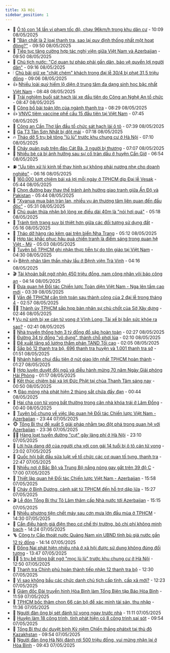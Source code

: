 ```yaml
---
title: Xã Hội
sidebar_position: 1
---
```


<!-- dantri-xa-hoi:START -->
- 🫣 [Ô tô con 14 lần vi phạm tốc độ, chạy 96km/h trong khu dân cư](https://dantri.com.vn/xa-hoi/o-to-con-14-lan-vi-pham-toc-do-chay-96kmh-trong-khu-dan-cu-20250508161515497.htm) - 10:09 08/05/2025
- 💼 [&quot;Bản chất là 2 loại thanh tra, sao lại quy định thống nhất một hoạt động?&quot;](https://dantri.com.vn/xa-hoi/ban-chat-la-2-loai-thanh-tra-sao-lai-quy-dinh-thong-nhat-mot-hoat-dong-20250508164134642.htm) - 09:50 08/05/2025
- 🎊 [Tiếp tục tăng cường hợp tác nghị viện giữa Việt Nam và Azerbaijan](https://dantri.com.vn/xa-hoi/tiep-tuc-tang-cuong-hop-tac-nghi-vien-giua-viet-nam-va-azerbaijan-20250508165003585.htm) - 09:50 08/05/2025
- 🙉 [Chủ tịch nước: &quot;Cơ quan tư pháp phải gần dân, bảo vệ quyền lợi người dân&quot;](https://dantri.com.vn/xa-hoi/chu-tich-nuoc-co-quan-tu-phap-phai-gan-dan-bao-ve-quyen-loi-nguoi-dan-20250508161112390.htm) - 09:16 08/05/2025
- 🕯 [Chủ bãi giữ xe &quot;chặt chém&quot; khách trong đại lễ 30/4 bị phạt 31,5 triệu đồng](https://dantri.com.vn/xa-hoi/chu-bai-giu-xe-chat-chem-khach-trong-dai-le-304-bi-phat-315-trieu-dong-20250508155042095.htm) - 09:06 08/05/2025
- 👍 [Nhiều loài quý hiếm lộ diện ở trung tâm đa dạng sinh học bậc nhất Việt Nam](https://dantri.com.vn/xa-hoi/nhieu-loai-quy-hiem-lo-dien-o-trung-tam-da-dang-sinh-hoc-bac-nhat-viet-nam-20250508114646260.htm) - 08:48 08/05/2025
- 🤖 [Trải nghiệm buổi sát hạch lái xe đầu tiên do Công an Nghệ An tổ chức](https://dantri.com.vn/xa-hoi/trai-nghiem-buoi-sat-hach-lai-xe-dau-tien-do-cong-an-nghe-an-to-chuc-20250508130111221.htm) - 08:47 08/05/2025
- 🙉 [Công bố bài toán lớn của ngành thanh tra](https://dantri.com.vn/xa-hoi/cong-bo-bai-toan-lon-cua-nganh-thanh-tra-20250508150637634.htm) - 08:29 08/05/2025
- 👍 [VNVC tiêm vaccine phế cầu 15 đầu tiên tại Việt Nam](https://dantri.com.vn/xa-hoi/vnvc-tiem-vaccine-phe-cau-15-dau-tien-tai-viet-nam-20250508142912592.htm) - 07:45 08/05/2025
- 🗽 [Công an Cần Thơ lần đầu tổ chức sát hạch lái ô tô](https://dantri.com.vn/xa-hoi/cong-an-can-tho-lan-dau-to-chuc-sat-hach-lai-o-to-20250508143018150.htm) - 07:39 08/05/2025
- 🗽 [Ga T3 Tân Sơn Nhất bị dột mái](https://dantri.com.vn/xa-hoi/ga-t3-tan-son-nhat-bi-dot-mai-20250508141127568.htm) - 07:18 08/05/2025
- 🔥 [Tháo dỡ 5 trụ bê tông &quot;lù lù&quot; trước khu chung cư ở Hà Nội](https://dantri.com.vn/xa-hoi/thao-do-5-tru-be-tong-lu-lu-truoc-khu-chung-cu-o-ha-noi-20250508140336498.htm) - 07:10 08/05/2025
- 🦒 [Cháy quán pub trên đảo Cát Bà, 3 người bị thương](https://dantri.com.vn/xa-hoi/chay-quan-pub-tren-dao-cat-ba-3-nguoi-bi-thuong-20250508140501958.htm) - 07:07 08/05/2025
- 🧐 [Nhiều bè cá bị ảnh hưởng sau sự cố tràn dầu ở huyện Cần Giờ](https://dantri.com.vn/xa-hoi/nhieu-be-ca-bi-anh-huong-sau-su-co-tran-dau-o-huyen-can-gio-20250508131549456.htm) - 06:54 08/05/2025
- ⛽️ [&quot;Ưu tiên xử lý kinh tế thay hình sự không phải nương nhẹ cho doanh nghiệp&quot;](https://dantri.com.vn/xa-hoi/uu-tien-xu-ly-kinh-te-thay-hinh-su-khong-phai-nuong-nhe-cho-doanh-nghiep-20250508130136699.htm) - 06:16 08/05/2025
- 🚀 [160.000 lượt chiêm bái xá lợi mỗi ngày ở TPHCM dịp Đại lễ Vesak](https://dantri.com.vn/xa-hoi/160000-luot-chiem-bai-xa-loi-moi-ngay-o-tphcm-dip-dai-le-vesak-20250508115849736.htm) - 05:44 08/05/2025
- 🦒 [Chọn đường bay thay thế tránh ảnh hưởng giao tranh giữa Ấn Độ và Pakistan](https://dantri.com.vn/xa-hoi/chon-duong-bay-thay-the-tranh-anh-huong-giao-tranh-giua-an-do-va-pakistan-20250508123435007.htm) - 05:44 08/05/2025
- 🦅 [&quot;Xyanua mua bán tràn lan, nhiều vụ án thương tâm liên quan đến đầu độc&quot;](https://dantri.com.vn/xa-hoi/xyanua-mua-ban-tran-lan-nhieu-vu-an-thuong-tam-lien-quan-den-dau-doc-20250508121708474.htm) - 05:31 08/05/2025
- 🚀 [Chủ quán thừa nhận bộ lòng xe điếu dài 40m là &quot;nói hơi quá&quot;](https://dantri.com.vn/xa-hoi/chu-quan-thua-nhan-bo-long-xe-dieu-dai-40m-la-noi-hoi-qua-20250508121702934.htm) - 05:18 08/05/2025
- 🦅 [Tránh tình trạng suy bì thiệt hơn giữa các đối tượng sử dụng đất](https://dantri.com.vn/xa-hoi/tranh-tinh-trang-suy-bi-thiet-hon-giua-cac-doi-tuong-su-dung-dat-20250508120144915.htm) - 05:16 08/05/2025
- 🤠 [Tháo dỡ hàng rào kẽm gai trên biển Nha Trang](https://dantri.com.vn/xa-hoi/thao-do-hang-rao-kem-gai-tren-bien-nha-trang-20250508114807971.htm) - 05:12 08/05/2025
- 💄 [Hợp tác khắc phục hậu quả chiến tranh là điểm sáng trong quan hệ Việt - Mỹ](https://dantri.com.vn/xa-hoi/hop-tac-khac-phuc-hau-qua-chien-tranh-la-diem-sang-trong-quan-he-viet-my-20250508104037912.htm) - 05:03 08/05/2025
- 🥷 [Tuyên bố TPHCM ghi nhận thực tiễn tự do tôn giáo tại Việt Nam](https://dantri.com.vn/xa-hoi/tuyen-bo-tphcm-ghi-nhan-thuc-tien-tu-do-ton-giao-tai-viet-nam-20250508104754890.htm) - 04:30 08/05/2025
- 👍 [Bệnh nhân tâm thần nhảy lầu ở Bệnh viện Trà Vinh](https://dantri.com.vn/xa-hoi/benh-nhan-tam-than-nhay-lau-o-benh-vien-tra-vinh-20250508105052912.htm) - 04:16 08/05/2025
- 🎬 [Tài khoản bất ngờ nhận 450 triệu đồng, nam công nhân vội báo công an](https://dantri.com.vn/xa-hoi/tai-khoan-bat-ngo-nhan-450-trieu-dong-nam-cong-nhan-voi-bao-cong-an-20250508101815201.htm) - 04:14 08/05/2025
- 🦒 [Đưa quan hệ Đối tác Chiến lược Toàn diện Việt Nam - Nga lên tầm cao mới](https://dantri.com.vn/xa-hoi/dua-quan-he-doi-tac-chien-luoc-toan-dien-viet-nam-nga-len-tam-cao-moi-20250508095604528.htm) - 03:39 08/05/2025
- 🌊 [Vấn đề TPHCM cần tính toán sau thành công của 2 đại lễ trong tháng 4](https://dantri.com.vn/xa-hoi/van-de-tphcm-can-tinh-toan-sau-thanh-cong-cua-2-dai-le-trong-thang-4-20250508093232449.htm) - 02:57 08/05/2025
- 🧑‍💻 [Thành ủy TPHCM sắp họp bàn nhân sự chủ chốt của Sở Xây dựng](https://dantri.com.vn/xa-hoi/thanh-uy-tphcm-sap-hop-ban-nhan-su-chu-chot-cua-so-xay-dung-20250508092723451.htm) - 02:46 08/05/2025
- 🕴 [Vụ nữ sinh bị xe cán tử vong ở Vĩnh Long: Tài xế bị bắn sức khỏe ra sao?](https://dantri.com.vn/xa-hoi/vu-nu-sinh-bi-xe-can-tu-vong-o-vinh-long-tai-xe-bi-ban-suc-khoe-ra-sao-20250508092209263.htm) - 02:41 08/05/2025
- 🤔 [Nhà truyền thống hơn 3 tỷ đồng đổ sập hoàn toàn](https://dantri.com.vn/xa-hoi/nha-truyen-thong-hon-3-ty-dong-do-sap-hoan-toan-20250508092104084.htm) - 02:27 08/05/2025
- 💄 [Đường 34 tỷ đồng &quot;vô dụng&quot;, thành chỗ phơi lúa](https://dantri.com.vn/xa-hoi/duong-34-ty-dong-vo-dung-thanh-cho-phoi-lua-20250508083537784.htm) - 02:10 08/05/2025
- 🧠 [Đề xuất tăng số lượng thẩm phán TAND Tối cao](https://dantri.com.vn/xa-hoi/de-xuat-tang-so-luong-tham-phan-tand-toi-cao-20250508085625393.htm) - 02:05 08/05/2025
- 🦣 [Sắp bỏ 12 thanh tra bộ, 696 thanh tra huyện và 1.001 thanh tra sở](https://dantri.com.vn/xa-hoi/sap-bo-12-thanh-tra-bo-696-thanh-tra-huyen-va-1001-thanh-tra-so-20250508082330499.htm) - 01:51 08/05/2025
- 💫 [Nhánh hầm chui đầu tiên ở nút giao lớn nhất TPHCM hoàn thành](https://dantri.com.vn/xa-hoi/nhanh-ham-chui-dau-tien-o-nut-giao-lon-nhat-tphcm-hoan-thanh-20250507234432619.htm) - 01:27 08/05/2025
- 🚀 [Hợp luyện duyệt đội ngũ và diễu hành mừng 70 năm Ngày Giải phóng Hải Phòng](https://dantri.com.vn/xa-hoi/hop-luyen-duyet-doi-ngu-va-dieu-hanh-mung-70-nam-ngay-giai-phong-hai-phong-20250508074600504.htm) - 01:17 08/05/2025
- 🤔 [Kết thúc chiêm bái xá lợi Đức Phật tại chùa Thanh Tâm sáng nay](https://dantri.com.vn/xa-hoi/ket-thuc-chiem-bai-xa-loi-duc-phat-tai-chua-thanh-tam-sang-nay-20250508073829999.htm) - 00:50 08/05/2025
- ⚗️ [Đào móng nhà phát hiện 2 thùng sắt chứa đầy đạn](https://dantri.com.vn/xa-hoi/dao-mong-nha-phat-hien-2-thung-sat-chua-day-dan-20250507222813954.htm) - 00:44 08/05/2025
- 🫶 [Hai cha con tử vong bất thường trong căn nhà khóa trái ở Lâm Đồng](https://dantri.com.vn/xa-hoi/hai-cha-con-tu-vong-bat-thuong-trong-can-nha-khoa-trai-o-lam-dong-20250508072645211.htm) - 00:40 08/05/2025
- 🌮 [Tuyên bố chung về việc lập quan hệ Đối tác Chiến lược Việt Nam - Azerbaijan](https://dantri.com.vn/xa-hoi/tuyen-bo-chung-ve-viec-lap-quan-he-doi-tac-chien-luoc-viet-nam-azerbaijan-20250508064231245.htm) - 23:44 07/05/2025
- 🐵 [Tổng Bí thư đề xuất 5 giải pháp nhằm tạo đột phá trong quan hệ với Azerbaijan](https://dantri.com.vn/xa-hoi/tong-bi-thu-de-xuat-5-giai-phap-nham-tao-dot-pha-trong-quan-he-voi-azerbaijan-20250508063645319.htm) - 23:36 07/05/2025
- 🧑‍🏫 [Hàng loạt tuyến đường &quot;cụt&quot; gây lãng phí ở Hà Nội](https://dantri.com.vn/xa-hoi/hang-loat-tuyen-duong-cut-gay-lang-phi-o-ha-noi-20250508022400648.htm) - 23:10 07/05/2025
- 💫 [Lời hứa dang dở của người cha với con gái 14 tuổi bị ô tô cán tử vong](https://dantri.com.vn/xa-hoi/loi-hua-dang-do-cua-nguoi-cha-voi-con-gai-14-tuoi-bi-o-to-can-tu-vong-20250507163355112.htm) - 23:02 07/05/2025
- 🦩 [Quốc hội bắt đầu sửa luật về tổ chức các cơ quan tố tụng, thanh tra](https://dantri.com.vn/xa-hoi/quoc-hoi-bat-dau-sua-luat-ve-to-chuc-cac-co-quan-to-tung-thanh-tra-20250507214902007.htm) - 22:47 07/05/2025
- 🦄 [Nhiều nơi ở Bắc Bộ và Trung Bộ nắng nóng gay gắt trên 39 độ C](https://dantri.com.vn/xa-hoi/nhieu-noi-o-bac-bo-va-trung-bo-nang-nong-gay-gat-tren-39-do-c-20250507215307345.htm) - 17:00 07/05/2025
- 💂 [Thiết lập quan hệ Đối tác Chiến lược Việt Nam - Azerbaijan](https://dantri.com.vn/xa-hoi/thiet-lap-quan-he-doi-tac-chien-luoc-viet-nam-azerbaijan-20250507225747692.htm) - 15:58 07/05/2025
- 💄 [Cháy ở Bình Dương, cảnh sát từ TPHCM đến hỗ trợ dập lửa](https://dantri.com.vn/xa-hoi/chay-o-binh-duong-canh-sat-tu-tphcm-den-ho-tro-dap-lua-20250507214243023.htm) - 15:27 07/05/2025
- 🎬 [Lễ đón Tổng Bí thư Tô Lâm thăm cấp Nhà nước tới Azerbaijan](https://dantri.com.vn/xa-hoi/le-don-tong-bi-thu-to-lam-tham-cap-nha-nuoc-toi-azerbaijan-20250507221539912.htm) - 15:15 07/05/2025
- 👀 [Nhiều phương tiện chết máy sau cơn mưa lớn đầu mùa ở TPHCM](https://dantri.com.vn/xa-hoi/nhieu-phuong-tien-chet-may-sau-con-mua-lon-dau-mua-o-tphcm-20250507205539562.htm) - 14:30 07/05/2025
- 💃 [Cần điều hành giá điện theo cơ chế thị trường, bỏ chi phí không minh bạch](https://dantri.com.vn/xa-hoi/can-dieu-hanh-gia-dien-theo-co-che-thi-truong-bo-chi-phi-khong-minh-bach-20250507211859204.htm) - 14:24 07/05/2025
- 🪜 [Công ty Cấp thoát nước Quảng Nam xin UBND tỉnh bù giá nước gần 12 tỷ đồng](https://dantri.com.vn/xa-hoi/cong-ty-cap-thoat-nuoc-quang-nam-xin-ubnd-tinh-bu-gia-nuoc-gan-12-ty-dong-20250507164849587.htm) - 14:14 07/05/2025
- 📝 [Đồng Nai phát hiện nhiều nhà ở xã hội được sử dụng không đúng đối tượng](https://dantri.com.vn/xa-hoi/dong-nai-phat-hien-nhieu-nha-o-xa-hoi-duoc-su-dung-khong-dung-doi-tuong-20250507190328685.htm) - 13:47 07/05/2025
- 🧑‍💻 [5 trụ bê tông bất ngờ &quot;mọc lù lù&quot; trước khu chung cư ở Hà Nội](https://dantri.com.vn/xa-hoi/5-tru-be-tong-bat-ngo-moc-lu-lu-truoc-khu-chung-cu-o-ha-noi-20250507193818662.htm) - 12:50 07/05/2025
- 👺 [Thanh tra Chính phủ hoàn thành tiếp nhận 12 thanh tra bộ](https://dantri.com.vn/xa-hoi/thanh-tra-chinh-phu-hoan-thanh-tiep-nhan-12-thanh-tra-bo-20250507190358653.htm) - 12:30 07/05/2025
- 🌮 [Vì sao không bầu các chức danh chủ tịch cấp tỉnh, cấp xã mới?](https://dantri.com.vn/xa-hoi/vi-sao-khong-bau-cac-chuc-danh-chu-tich-cap-tinh-cap-xa-moi-20250507191311195.htm) - 12:23 07/05/2025
- 🤭 [Giám đốc Đài truyền hình Hòa Bình làm Tổng Biên tập Báo Hòa Bình](https://dantri.com.vn/xa-hoi/giam-doc-dai-truyen-hinh-hoa-binh-lam-tong-bien-tap-bao-hoa-binh-20250507184746098.htm) - 11:59 07/05/2025
- 💪 [TPHCM bốc thăm chọn 66 cán bộ để xác minh tài sản, thu nhập](https://dantri.com.vn/xa-hoi/tphcm-boc-tham-chon-66-can-bo-de-xac-minh-tai-san-thu-nhap-20250507183138308.htm) - 11:36 07/05/2025
- 🧰 [Người đàn ông bị sét đánh tử vong ngay trước nhà](https://dantri.com.vn/xa-hoi/nguoi-dan-ong-bi-set-danh-tu-vong-ngay-truoc-nha-20250507171534290.htm) - 11:11 07/05/2025
- 🤡 [Huyện làm 18 công trình, tỉnh phát hiện có 8 công trình sai sót](https://dantri.com.vn/xa-hoi/huyen-lam-18-cong-trinh-tinh-phat-hien-co-8-cong-trinh-sai-sot-20250507153543806.htm) - 09:54 07/05/2025
- 🦆 [Tổng Bí thư dự duyệt binh Kỷ niệm Chiến thắng phátxít tại thủ đô Kazakhstan](https://dantri.com.vn/xa-hoi/tong-bi-thu-du-duyet-binh-ky-niem-chien-thang-phatxit-tai-thu-do-kazakhstan-20250507165433371.htm) - 09:54 07/05/2025
- 🦍 [Người đàn ông Hà Nội đánh rơi 500 triệu đồng, vui mừng nhận lại ở Hòa Bình](https://dantri.com.vn/xa-hoi/nguoi-dan-ong-ha-noi-danh-roi-500-trieu-dong-vui-mung-nhan-lai-o-hoa-binh-20250507163615282.htm) - 09:43 07/05/2025<!-- dantri-xa-hoi:END -->
